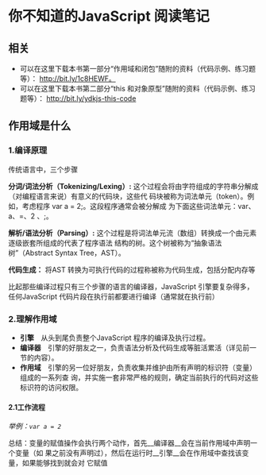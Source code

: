 # 你不知道的JavaScript 阅读笔记

## 相关
- 可以在这里下载本书第一部分“作用域和闭包”随附的资料（代码示例、练习题等）：
http://bit.ly/1c8HEWF。
- 可以在这里下载本书第二部分“this 和对象原型”随附的资料（代码示例、练习题等）：
http://bit.ly/ydkjs-this-code

## 作用域是什么
### 1.编译原理
传统语言中，三个步骤

__分词/词法分析（Tokenizing/Lexing）:__ 这个过程会将由字符组成的字符串分解成（对编程语言来说）有意义的代码块，这些代
码块被称为词法单元（token）。例如，考虑程序 var a = 2;。这段程序通常会被分解成
为下面这些词法单元：var、a、=、2 、;。

__解析/语法分析（Parsing）:__ 这个过程是将词法单元流（数组）转换成一个由元素逐级嵌套所组成的代表了程序语法
结构的树。这个树被称为“抽象语法树”（Abstract Syntax Tree，AST）。

__代码生成：__ 将AST 转换为可执行代码的过程称被称为代码生成，包括分配内存等

比起那些编译过程只有三个步骤的语言的编译器，JavaScript 引擎要复杂得多，任何JavaScript 代码片段在执行前都要进行编译（通常就在执行前）

### 2.理解作用域

- __引擎__&emsp;从头到尾负责整个JavaScript 程序的编译及执行过程。
- __编译器__&emsp;引擎的好朋友之一，负责语法分析及代码生成等脏活累活（详见前一节的内容）。
- __作用域__&emsp;引擎的另一位好朋友，负责收集并维护由所有声明的标识符（变量）组成的一系列查
询，并实施一套非常严格的规则，确定当前执行的代码对这些标识符的访问权限。

#### 2.1工作流程
_举例：`var a = 2`_

总结：变量的赋值操作会执行两个动作，首先__编译器__会在当前作用域中声明一个变量（如
果之前没有声明过），然后在运行时__引擎__会在作用域中查找该变量，如果能够找到就会对
它赋值
